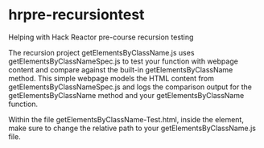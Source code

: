 # hrpre-recursiontest
Helping with Hack Reactor pre-course recursion testing

The recursion project getElementsByClassName.js uses getElementsByClassNameSpec.js 
to test your function with webpage content and compare against the built-in 
getElementsByClassName method. This simple webpage models the HTML content from 
getElementsByClassNameSpec.js and logs the comparison output for the 
getElementsByClassName method and your getElementsByClassName function.

Within the file getElementsByClassName-Test.html, inside the <head> element, 
make sure to change the relative path to your getElementsByClassName.js file.
